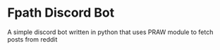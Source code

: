 # Fpath Discord Bot

A simple discord bot written in python that uses PRAW module to fetch posts from reddit